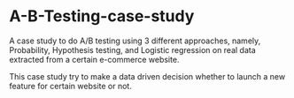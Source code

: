 # A-B-Testing-case-study
A case study to do  A/B testing using 3 different approaches, namely, Probability, Hypothesis testing, and Logistic regression on real data extracted from a certain e-commerce website.

This case study try to make a data driven decision whether to launch a new feature for certain website or not. 
